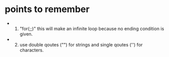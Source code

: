 # points to remember

- 1. "for(;;)" this will make an infinite loop because no ending condition is given.
- 2. use double qoutes ("") for strings and single qoutes ('') for characters.